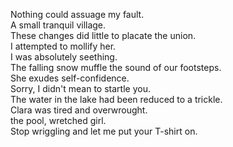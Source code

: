 Nothing could assuage my fault.  
A small tranquil village.  
These changes did little to placate the union.  
I attempted to mollify her.  
I was absolutely seething.  
The falling snow muffle the sound of our footsteps.  
She exudes self-confidence.  
Sorry, I didn't mean to startle you.  
The water in the lake had been reduced to a trickle.  
Clara was tired and overwrought.  
the pool, wretched girl.  
Stop wriggling and let me put your T-shirt on.  

